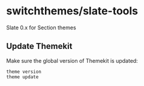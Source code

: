 # switchthemes/slate-tools
Slate 0.x for Section themes


## Update Themekit

Make sure the global version of Themekit is updated:

`theme version`   
`theme update`
